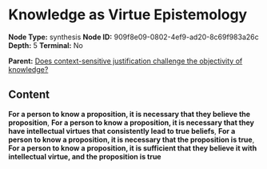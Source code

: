 # Knowledge as Virtue Epistemology

**Node Type:** synthesis
**Node ID:** 909f8e09-0802-4ef9-ad20-8c69f983a26c
**Depth:** 5
**Terminal:** No

**Parent:** [Does context-sensitive justification challenge the objectivity of knowledge?](does-context-sensitive-justification-challenge-the-objectivity-of-knowledge-antithesis-a92feb38-dd74-428a-ac43-a9abed2e44c4.md)

## Content

**For a person to know a proposition, it is necessary that they believe the proposition**, **For a person to know a proposition, it is necessary that they have intellectual virtues that consistently lead to true beliefs**, **For a person to know a proposition, it is necessary that the proposition is true**, **For a person to know a proposition, it is sufficient that they believe it with intellectual virtue, and the proposition is true**
